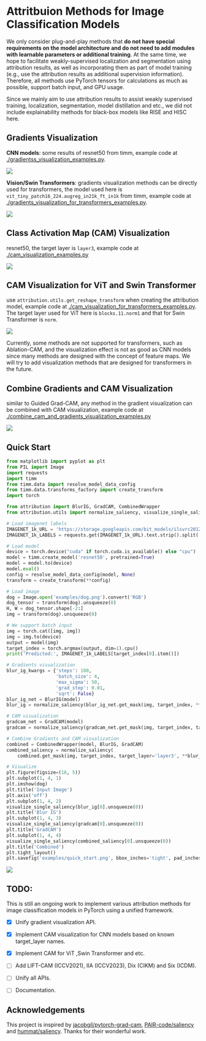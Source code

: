 # Attritbuion Methods for Image Classification Models
We only consider plug-and-play methods that **do not have special requirements on the model architecture and do not need to add modules with learnable parameters or additional training**. At the same time, we hope to facilitate weakly-supervised localization and segmentation using attribution results, as well as incorporating them as part of model training (e.g., use the attribution results as additional supervision information). Therefore, all methods use PyTorch tensors for calculations as much as possible, support batch input, and GPU usage.

Since we mainly aim to use attribution results to assist weakly supervised training, localization, segmentation, model distillation and etc., we did not include explainability methods for black-box models like RISE and HISC here.

## Gradients Visualization
**CNN models**: some results of resnet50 from timm, example code at [./gradientss_visualization_examples.py](./gradients_visualization_examples.py).

<img src="./examples/gradients_visualization.png">


**Vision/Swin Transformers**: gradients visualization methods can be directly used for transformers, the model used here is `vit_tiny_patch16_224.augreg_in21k_ft_in1k` from timm, example code at [./gradients_visualization_for_transformers_examples.py](./gradients_visualization_for_transformers_examples.py).

<img src="./examples/gradients_visualization_for_transformers.png">

## Class Activation Map (CAM) Visualization
resnet50, the target layer is `layer3`, example code at [./cam_visualization_examples.py](./cam_visualization_examples.py)

<img src="./examples/cam_visualization.png">

## CAM Visualization for ViT and Swin Transformer
use `attribution.utils.get_reshape_transform` when creating the attribution model, example code at [./cam_visualization_for_transformers_examples.py](./cam_visualization_for_transformers_examples.py). The target layer used for ViT here is `blocks.11.norm1` and that for Swin Transformer is `norm`.

<img src="./examples/cam_visualization_for_transformers.png">

Currently, some methods are not supported for transformers, such as Ablation-CAM, and the visualization effect is not as good as CNN models since many methods are designed with the concept of feature maps. We will try to add visualization methods that are designed for transformers in the future.

## Combine Gradients and CAM Visualization
similar to Guided Grad-CAM, any method in the gradient visualization can be combined with CAM visualization, example code at [./combine_cam_and_gradients_visualization_examples.py](./combine_cam_and_gradients_visualization_examples.py)

<img src="./examples/combine_cam_and_gradients_visualization.png">

## Quick Start
```python
from matplotlib import pyplot as plt
from PIL import Image
import requests
import timm
from timm.data import resolve_model_data_config
from timm.data.transforms_factory import create_transform
import torch

from attribution import BlurIG, GradCAM, CombinedWrapper
from attribution.utils import normalize_saliency, visualize_single_saliency

# Load imagenet labels
IMAGENET_1k_URL = 'https://storage.googleapis.com/bit_models/ilsvrc2012_wordnet_lemmas.txt'
IMAGENET_1k_LABELS = requests.get(IMAGENET_1k_URL).text.strip().split('\n')

# Load model
device = torch.device("cuda" if torch.cuda.is_available() else "cpu")
model = timm.create_model('resnet50', pretrained=True)
model = model.to(device)
model.eval()
config = resolve_model_data_config(model, None)
transform = create_transform(**config)

# Load image
dog = Image.open('examples/dog.png').convert('RGB')
dog_tensor = transform(dog).unsqueeze(0)
H, W = dog_tensor.shape[-2:]
img = transform(dog).unsqueeze(0)

# We support batch input
img = torch.cat([img, img])
img = img.to(device)
output = model(img)
target_index = torch.argmax(output, dim=1).cpu()
print('Predicted:', IMAGENET_1k_LABELS[target_index[0].item()])

# Gradients visualization
blur_ig_kwargs = {'steps': 100, 
                  'batch_size': 4, 
                  'max_sigma': 50, 
                  'grad_step': 0.01, 
                  'sqrt': False}
blur_ig_net = BlurIG(model)
blur_ig = normalize_saliency(blur_ig_net.get_mask(img, target_index, **blur_ig_kwargs))

# CAM visualization
gradcam_net = GradCAM(model)
gradcam = normalize_saliency(gradcam_net.get_mask(img, target_index, target_layer='layer3'))

# Combine Gradients and CAM visualization
combined = CombinedWrapper(model, BlurIG, GradCAM)
combined_saliency = normalize_saliency(
    combined.get_mask(img, target_index, target_layer='layer3', **blur_ig_kwargs))

# Visualize
plt.figure(figsize=(16, 5))
plt.subplot(1, 4, 1)
plt.imshow(dog)
plt.title('Input Image')
plt.axis('off')
plt.subplot(1, 4, 2)
visualize_single_saliency(blur_ig[0].unsqueeze(0))
plt.title('Blur IG')
plt.subplot(1, 4, 3)
visualize_single_saliency(gradcam[0].unsqueeze(0))
plt.title('GradCAM')
plt.subplot(1, 4, 4)
visualize_single_saliency(combined_saliency[0].unsqueeze(0))
plt.title('Combined')
plt.tight_layout()
plt.savefig('examples/quick_start.png', bbox_inches='tight', pad_inches=0.5)
```

<img src="./examples/quick_start.png">


## TODO: 
This is still an ongoing work to implement various attribution methods for image classification models in PyTorch using a unified framework. 
- [x] Unify gradient visualization API.
- [x] Implement CAM visualization for CNN models based on known target_layer names.
- [x] Implement CAM for ViT ,Swin Transformer and etc.
- [ ] Add LIFT-CAM (ICCV2021), IIA (ICCV2023), Dix (CIKM) and Six (ICDM).
- [ ] Unify all APIs.
- [ ] Documentation.


## Acknowledgements
This project is inspired by [jacobgil/pytorch-grad-cam](https://github.com/jacobgil/pytorch-grad-cam), [PAIR-code/saliency](https://github.com/PAIR-code/saliency) and [hummat/saliency](https://github.com/hummat/saliency). Thanks for their wonderful work.

